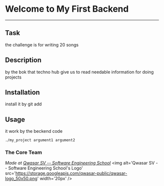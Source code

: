 # Welcome to My First Backend
***

## Task
the challenge is for writing 20 songs

## Description
by the bok that techno hub give us to read needable information for doing projects

## Installation
install it by git add

## Usage
it work by the beckend code
```
./my_project argument1 argument2
```

### The Core Team


<span><i>Made at <a href='https://qwasar.io'>Qwasar SV -- Software Engineering School</a></i></span>
<span><img alt='Qwasar SV -- Software Engineering School's Logo' src='https://storage.googleapis.com/qwasar-public/qwasar-logo_50x50.png' width='20px' /></span>
